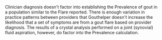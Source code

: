 Clinician diagnosis doesn't factor into establishing the Prevalence of gout in a population similar to the Flare reported. There is enough variation in practice patterns between providers that
Gouthelper doesn't increase the likelihood that a set of symptoms are from a gout flare based on provider diagnosis. The results of a crystal analysis performed on a joint (synovial) fluid aspiration, however, do factor into the Prevalence calculation.
